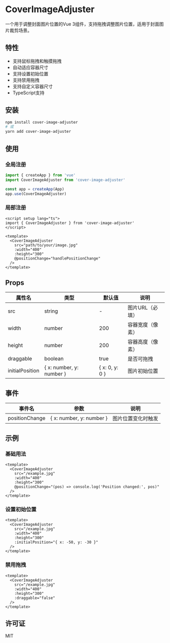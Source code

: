 # CoverImageAdjuster

一个用于调整封面图片位置的Vue 3组件，支持拖拽调整图片位置，适用于封面图片裁剪场景。

## 特性

- 支持鼠标拖拽和触摸拖拽
- 自动适应容器尺寸
- 支持设置初始位置
- 支持禁用拖拽
- 支持自定义容器尺寸
- TypeScript支持

## 安装

```bash
npm install cover-image-adjuster
# 或
yarn add cover-image-adjuster
```

## 使用

### 全局注册

```ts
import { createApp } from 'vue'
import CoverImageAdjuster from 'cover-image-adjuster'

const app = createApp(App)
app.use(CoverImageAdjuster)
```

### 局部注册

```vue
<script setup lang="ts">
import { CoverImageAdjuster } from 'cover-image-adjuster'
</script>

<template>
  <CoverImageAdjuster
    src="path/to/your/image.jpg"
    :width="400"
    :height="300"
    @positionChange="handlePositionChange"
  />
</template>
```

## Props

| 属性名 | 类型 | 默认值 | 说明 |
|--------|------|---------|------|
| src | string | - | 图片URL（必填） |
| width | number | 200 | 容器宽度（像素） |
| height | number | 200 | 容器高度（像素） |
| draggable | boolean | true | 是否可拖拽 |
| initialPosition | { x: number, y: number } | { x: 0, y: 0 } | 图片初始位置 |

## 事件

| 事件名 | 参数 | 说明 |
|--------|------|------|
| positionChange | { x: number, y: number } | 图片位置变化时触发 |

## 示例

### 基础用法

```vue
<template>
  <CoverImageAdjuster
    src="/example.jpg"
    :width="400"
    :height="300"
    @positionChange="(pos) => console.log('Position changed:', pos)"
  />
</template>
```

### 设置初始位置

```vue
<template>
  <CoverImageAdjuster
    src="/example.jpg"
    :width="400"
    :height="300"
    :initialPosition="{ x: -50, y: -30 }"
  />
</template>
```

### 禁用拖拽

```vue
<template>
  <CoverImageAdjuster
    src="/example.jpg"
    :width="400"
    :height="300"
    :draggable="false"
  />
</template>
```

## 许可证

MIT
